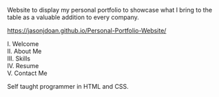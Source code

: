 Website to display my personal portfolio to showcase what I bring to the table as a valuable addition to every company.

https://jasonjdoan.github.io/Personal-Portfolio-Website/

I. Welcome\
II. About Me\
III. Skills\
IV. Resume\
V. Contact Me

Self taught programmer in HTML and CSS.
